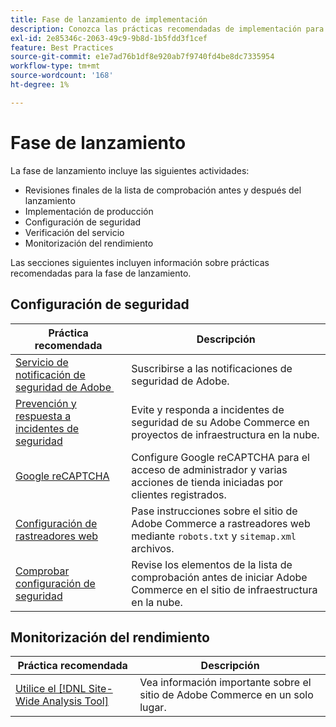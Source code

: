 ```yaml
---
title: Fase de lanzamiento de implementación
description: Conozca las prácticas recomendadas de implementación para la fase de inicio de los proyectos de Adobe Commerce.
exl-id: 2e85346c-2063-49c9-9b8d-1b5fdd3f1cef
feature: Best Practices
source-git-commit: e1e7ad76b1df8e920ab7f9740fd4be8dc7335954
workflow-type: tm+mt
source-wordcount: '168'
ht-degree: 1%

---
```


# Fase de lanzamiento

La fase de lanzamiento incluye las siguientes actividades:

- Revisiones finales de la lista de comprobación antes y después del lanzamiento
- Implementación de producción
- Configuración de seguridad
- Verificación del servicio
- Monitorización del rendimiento

Las secciones siguientes incluyen información sobre prácticas recomendadas para la fase de lanzamiento.

## Configuración de seguridad

| Práctica recomendada | Descripción |
|------------------------------------------------------------------------------------------------------------------------------------|---------------------------------------------------------------------------------------------------------------|
| [Servicio de notificación de seguridad de Adobe &#x200B;](https://www.adobe.com/subscription/adbeSecurityNotifications.html) | Suscribirse a las notificaciones de seguridad de Adobe. |
| [Prevención y respuesta a incidentes de seguridad](prevent-respond-security-incident.md) | Evite y responda a incidentes de seguridad de su Adobe Commerce en proyectos de infraestructura en la nube. |
| [Google reCAPTCHA](https://experienceleague.adobe.com/docs/commerce-admin/systems/security/captcha/security-google-recaptcha.html) | Configure Google reCAPTCHA para el acceso de administrador y varias acciones de tienda iniciadas por clientes registrados. |
| [Configuración de rastreadores web](robots-txt.md) | Pase instrucciones sobre el sitio de Adobe Commerce a rastreadores web mediante `robots.txt` y `sitemap.xml` archivos. |
| [Comprobar configuración de seguridad](https://experienceleague.adobe.com/docs/commerce-cloud-service/user-guide/launch/checklist.html) | Revise los elementos de la lista de comprobación antes de iniciar Adobe Commerce en el sitio de infraestructura en la nube. |

## Monitorización del rendimiento

| Práctica recomendada | Descripción |
|------------------------------------------------------------------------------------------------------------------------------------------------|----------------------------------------------------------------------|
| [Utilice el [!DNL Site-Wide Analysis Tool]](../../../tools/site-wide-analysis-tool/intro.md#integrations-with-other-adobe-commerce-support-tools) | Vea información importante sobre el sitio de Adobe Commerce en un solo lugar. |
